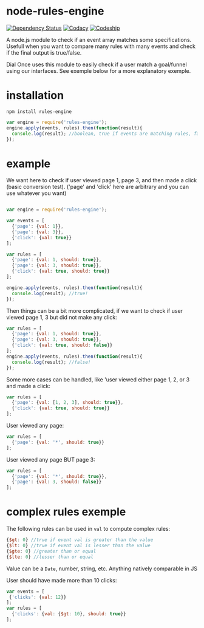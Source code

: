 # node-rules-engine
[![Dependency Status](https://david-dm.org/dial-once/node-rules-engine.svg)](https://david-dm.org/dial-once/node-rules-engine)
[![Codacy](https://img.shields.io/codacy/1f7212250ea849ccb49ca273a9b4290e.svg)](https://www.codacy.com/app/pukoren/node-rules-engine)
[![Codeship](https://img.shields.io/codeship/20e197d0-3f4d-0133-ca24-22e25667a15e.svg)](https://codeship.com/projects/103052)

A node.js module to check if an event array matches some specifications.
Usefull when you want to compare many rules with many events and check if the final output is true/false. 

Dial Once uses this module to easily check if a user match a goal/funnel using our interfaces. See exemple below for a more explanatory exemple.

# installation
```
npm install rules-engine
```
```js
var engine = require('rules-engine');
engine.apply(events, rules).then(function(result){
  console.log(result); //boolean, true if events are matching rules, false otherwise
});
```

# example
We want here to check if user viewed page 1, page 3, and then made a click (basic conversion test).
('page' and 'click' here are arbitrary and you can use whatever you want)
```js

var engine = require('rules-engine');

var events = [
  {'page': {val: 1}},
  {'page': {val: 3}},
  {'click': {val: true}}
];

var rules = [
  {'page': {val: 1, should: true}},
  {'page': {val: 3, should: true}},
  {'click': {val: true, should: true}}
];

engine.apply(events, rules).then(function(result){
  console.log(result); //true!
});
```

Then things can be a bit more complicated, if we want to check if user viewed page 1, 3 but did not make any click:
```js
var rules = [
  {'page': {val: 1, should: true}},
  {'page': {val: 3, should: true}},
  {'click': {val: true, should: false}}
];
engine.apply(events, rules).then(function(result){
  console.log(result); //false!
});
```

Some more cases can be handled, like 'user viewed either page 1, 2, or 3 and made a click:
```js
var rules = [
  {'page': {val: [1, 2, 3], should: true}},
  {'click': {val: true, should: true}}
];
```

User viewed any page:
```js
var rules = [
  {'page': {val: '*', should: true}}
];
```

User viewed any page BUT page 3:
```js
var rules = [
  {'page': {val: '*', should: true}},
  {'page': {val: 3, should: false}}
];
```

# complex rules exemple
The following rules can be used in ```val``` to compute complex rules:
```js
{$gt: 0} //true if event val is greater than the value
{$lt: 0} //true if event val is lesser than the value
{$gte: 0} //greater than or equal
{$lte: 0} //lesser than or equal
```
Value can be a ```Date```, number, string, etc. Anything natively comparable in JS


User should have made more than 10 clicks:
```js
var events = [
 {'clicks': {val: 12}}
];
var rules = [
  {'clicks': {val: {$gt: 10}, should: true}}
];
```
